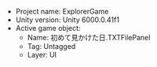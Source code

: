 <!-- UNITY CODE ASSIST INSTRUCTIONS START -->
- Project name: ExplorerGame
- Unity version: Unity 6000.0.41f1
- Active game object:
  - Name: 初めて見かけた日.TXTFilePanel
  - Tag: Untagged
  - Layer: UI
<!-- UNITY CODE ASSIST INSTRUCTIONS END -->